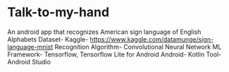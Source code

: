 # Talk-to-my-hand
An android app that recognizes American sign language of English Alphabets
Dataset- Kaggle- https://www.kaggle.com/datamunge/sign-language-mnist
Recognition Algorithm- Convolutional Neural Network
ML Framework- Tensorflow, Tensorflow Lite for Android
Android- Kotlin
Tool- Android Studio

